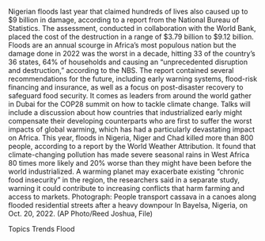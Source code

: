 Nigerian floods last year that claimed hundreds of lives also caused up to $9 billion in damage, according to a report from the National Bureau of Statistics.
The assessment, conducted in collaboration with the World Bank, placed the cost of the destruction in a range of $3.79 billion to $9.12 billion.
Floods are an annual scourge in Africa’s most populous nation but the damage done in 2022 was the worst in a decade, hitting 33 of the country’s 36 states, 64% of households and causing an “unprecedented disruption and destruction,” according to the NBS.
The report contained several recommendations for the future, including early warning systems, flood-risk financing and insurance, as well as a focus on post-disaster recovery to safeguard food security.
It comes as leaders from around the world gather in Dubai for the COP28 summit on how to tackle climate change.
Talks will include a discussion about how countries that industrialized early might compensate their developing counterparts who are first to suffer the worst impacts of global warming, which has had a particularly devastating impact on Africa.
This year, floods in Nigeria, Niger and Chad killed more than 800 people, according to a report by the World Weather Attribution. It found that climate-changing pollution has made severe seasonal rains in West Africa 80 times more likely and 20% worse than they might have been before the world industrialized.
A warming planet may exacerbate existing “chronic food insecurity” in the region, the researchers said in a separate study, warning it could contribute to increasing conflicts that harm farming and access to markets.
Photograph: People transport cassava in a canoes along flooded residential streets after a heavy downpour In Bayelsa, Nigeria, on Oct. 20, 2022. (AP Photo/Reed Joshua, File)

Topics
Trends
Flood
